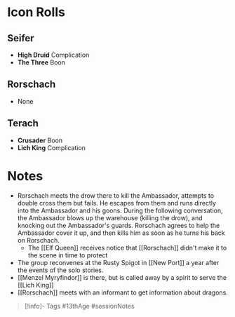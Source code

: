 # Icon Rolls
## Seifer
- **High Druid** Complication
- **The Three** Boon
## Rorschach
- None
## Terach
- **Crusader** Boon
- **Lich King** Complication

# Notes
- Rorschach meets the drow there to kill the Ambassador, attempts to double cross them but fails.  He escapes from them and runs directly into the Ambassador and his goons.  During the following conversation, the Ambassador blows up the warehouse (killing the drow), and knocking out the Ambassador's guards.  Rorschach agrees to help the Ambassador cover it up, and then kills him as soon as he turns his back on Rorschach.
	- The [[Elf Queen]] receives notice that [[Rorschach]] didn't make it to the scene in time to protect 
- The group reconvenes at the Rusty Spigot in [[New Port]] a year after the events of the solo stories.
- [[Menzel Myryfindor]] is there, but is called away by a spirit to serve the [[Lich King]]
- [[Rorschach]] meets with an informant to get information about dragons.


> [!info]- Tags
> #13thAge #sessionNotes 
